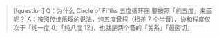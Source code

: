 
> [!question]
> Q：为什么 Circle of Fifths 五度循环圈 要按照「纯五度」来画呢？
> A：按照传统乐理的说法，纯五度音程（相差 7 个半音），协和程度仅次于「纯一度 0」「纯八度 12」，也就是两个音的「关系」「最密切」

